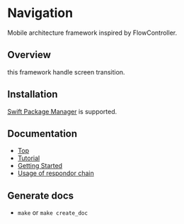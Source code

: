 # Navigation

Mobile architecture framework inspired by FlowController.

## Overview

this framework handle screen transition.

## Installation

[Swift Package Manager](https://www.swift.org/package-manager/) is supported.

## Documentation

- [Top](https://miyoshi-cq.github.io/swift-architecture-template-navigation/documentation/navigation/)
- [Tutorial](https://miyoshi-cq.github.io/swift-architecture-template-navigation/tutorials/navigation/tutorial)
- [Getting Started](https://miyoshi-cq.github.io/swift-architecture-template-navigation/documentation/navigation/gettingstarted)
- [Usage of respondor chain](https://miyoshi-cq.github.io/swift-architecture-template-navigation/documentation/navigation/respondorchainusage)

## Generate docs

- `make` or `make create_doc`

